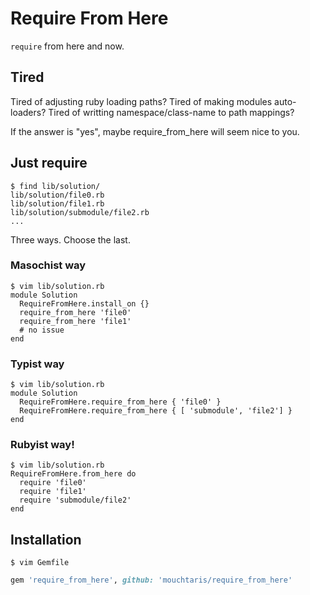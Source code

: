 # Require From Here

<code>require</code> from here and now.

## Tired
Tired of adjusting ruby loading paths? Tired of making modules auto-loaders? Tired of writting namespace/class-name to path mappings?

If the answer is "yes", maybe require\_from\_here will seem nice to you.

## Just require

    $ find lib/solution/
    lib/solution/file0.rb
    lib/solution/file1.rb
    lib/solution/submodule/file2.rb
    ...

Three ways. Choose the last.

### Masochist way

    $ vim lib/solution.rb
    module Solution
      RequireFromHere.install_on {}
      require_from_here 'file0'
      require_from_here 'file1'
      # no issue
    end

### Typist way

    $ vim lib/solution.rb
    module Solution
      RequireFromHere.require_from_here { 'file0' }
      RequireFromHere.require_from_here { [ 'submodule', 'file2'] }
    end

### Rubyist way!

    $ vim lib/solution.rb
    RequireFromHere.from_here do
      require 'file0'
      require 'file1'
      require 'submodule/file2'
    end

## Installation

    $ vim Gemfile
```ruby
gem 'require_from_here', github: 'mouchtaris/require_from_here'
```
